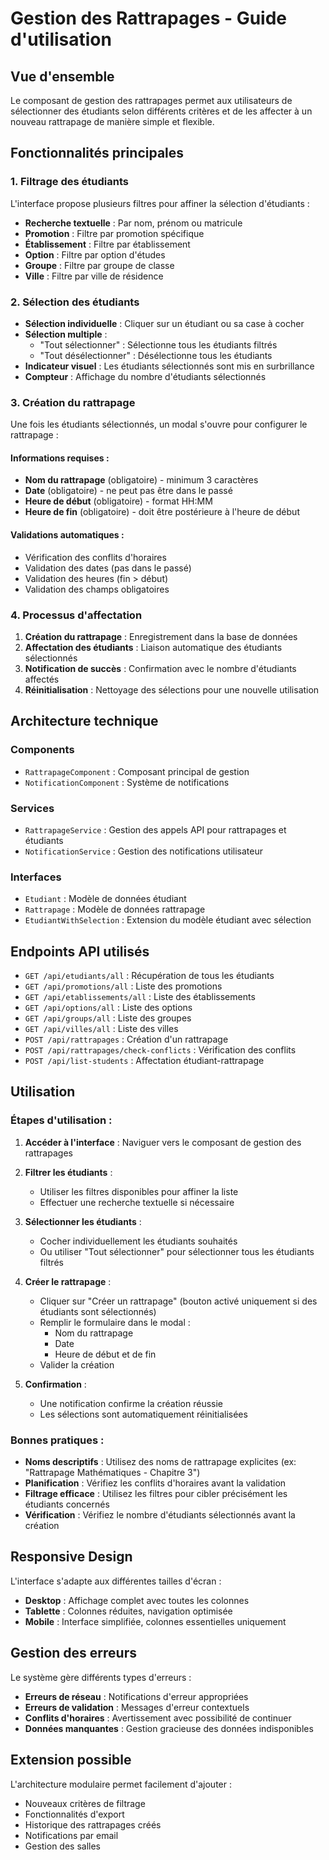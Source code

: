 # Gestion des Rattrapages - Guide d'utilisation

## Vue d'ensemble

Le composant de gestion des rattrapages permet aux utilisateurs de sélectionner des étudiants selon différents critères et de les affecter à un nouveau rattrapage de manière simple et flexible.

## Fonctionnalités principales

### 1. Filtrage des étudiants

L'interface propose plusieurs filtres pour affiner la sélection d'étudiants :

- **Recherche textuelle** : Par nom, prénom ou matricule
- **Promotion** : Filtre par promotion spécifique
- **Établissement** : Filtre par établissement
- **Option** : Filtre par option d'études
- **Groupe** : Filtre par groupe de classe
- **Ville** : Filtre par ville de résidence

### 2. Sélection des étudiants

- **Sélection individuelle** : Cliquer sur un étudiant ou sa case à cocher
- **Sélection multiple** : 
  - "Tout sélectionner" : Sélectionne tous les étudiants filtrés
  - "Tout désélectionner" : Désélectionne tous les étudiants
- **Indicateur visuel** : Les étudiants sélectionnés sont mis en surbrillance
- **Compteur** : Affichage du nombre d'étudiants sélectionnés

### 3. Création du rattrapage

Une fois les étudiants sélectionnés, un modal s'ouvre pour configurer le rattrapage :

#### Informations requises :
- **Nom du rattrapage** (obligatoire) - minimum 3 caractères
- **Date** (obligatoire) - ne peut pas être dans le passé
- **Heure de début** (obligatoire) - format HH:MM
- **Heure de fin** (obligatoire) - doit être postérieure à l'heure de début

#### Validations automatiques :
- Vérification des conflits d'horaires
- Validation des dates (pas dans le passé)
- Validation des heures (fin > début)
- Validation des champs obligatoires

### 4. Processus d'affectation

1. **Création du rattrapage** : Enregistrement dans la base de données
2. **Affectation des étudiants** : Liaison automatique des étudiants sélectionnés
3. **Notification de succès** : Confirmation avec le nombre d'étudiants affectés
4. **Réinitialisation** : Nettoyage des sélections pour une nouvelle utilisation

## Architecture technique

### Components
- `RattrapageComponent` : Composant principal de gestion
- `NotificationComponent` : Système de notifications

### Services
- `RattrapageService` : Gestion des appels API pour rattrapages et étudiants
- `NotificationService` : Gestion des notifications utilisateur

### Interfaces
- `Etudiant` : Modèle de données étudiant
- `Rattrapage` : Modèle de données rattrapage
- `EtudiantWithSelection` : Extension du modèle étudiant avec sélection

## Endpoints API utilisés

- `GET /api/etudiants/all` : Récupération de tous les étudiants
- `GET /api/promotions/all` : Liste des promotions
- `GET /api/etablissements/all` : Liste des établissements
- `GET /api/options/all` : Liste des options
- `GET /api/groups/all` : Liste des groupes
- `GET /api/villes/all` : Liste des villes
- `POST /api/rattrapages` : Création d'un rattrapage
- `POST /api/rattrapages/check-conflicts` : Vérification des conflits
- `POST /api/list-students` : Affectation étudiant-rattrapage

## Utilisation

### Étapes d'utilisation :

1. **Accéder à l'interface** : Naviguer vers le composant de gestion des rattrapages

2. **Filtrer les étudiants** :
   - Utiliser les filtres disponibles pour affiner la liste
   - Effectuer une recherche textuelle si nécessaire

3. **Sélectionner les étudiants** :
   - Cocher individuellement les étudiants souhaités
   - Ou utiliser "Tout sélectionner" pour sélectionner tous les étudiants filtrés

4. **Créer le rattrapage** :
   - Cliquer sur "Créer un rattrapage" (bouton activé uniquement si des étudiants sont sélectionnés)
   - Remplir le formulaire dans le modal :
     - Nom du rattrapage
     - Date
     - Heure de début et de fin
   - Valider la création

5. **Confirmation** :
   - Une notification confirme la création réussie
   - Les sélections sont automatiquement réinitialisées

### Bonnes pratiques :

- **Noms descriptifs** : Utilisez des noms de rattrapage explicites (ex: "Rattrapage Mathématiques - Chapitre 3")
- **Planification** : Vérifiez les conflits d'horaires avant la validation
- **Filtrage efficace** : Utilisez les filtres pour cibler précisément les étudiants concernés
- **Vérification** : Vérifiez le nombre d'étudiants sélectionnés avant la création

## Responsive Design

L'interface s'adapte aux différentes tailles d'écran :
- **Desktop** : Affichage complet avec toutes les colonnes
- **Tablette** : Colonnes réduites, navigation optimisée
- **Mobile** : Interface simplifiée, colonnes essentielles uniquement

## Gestion des erreurs

Le système gère différents types d'erreurs :
- **Erreurs de réseau** : Notifications d'erreur appropriées
- **Erreurs de validation** : Messages d'erreur contextuels
- **Conflits d'horaires** : Avertissement avec possibilité de continuer
- **Données manquantes** : Gestion gracieuse des données indisponibles

## Extension possible

L'architecture modulaire permet facilement d'ajouter :
- Nouveaux critères de filtrage
- Fonctionnalités d'export
- Historique des rattrapages créés
- Notifications par email
- Gestion des salles








































